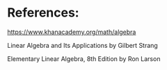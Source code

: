 # References:


https://www.khanacademy.org/math/algebra

Linear Algebra and Its Applications by Gilbert Strang

Elementary Linear Algebra, 8th Edition by Ron Larson

